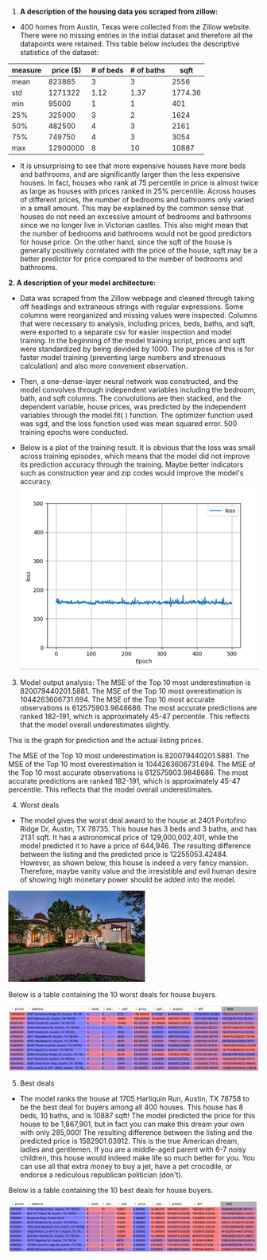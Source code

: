 1. **A description of the housing data you scraped from zillow:**
- 400 homes from Austin, Texas were collected from the Zillow website. There were no missing entries in the initial dataset and therefore all the datapoints were retained. This table below includes the descriptive statistics of the dataset: 

| measure | price ($) | # of beds | # of baths | sqft |
|---------|-------|-----------|------------|------|
| mean    | 823865     | 3  |      3      |    2556  |
| std     |  1271322|    1.12   |     1.37       |    1774.36  |
| min     | 95000 |      1    |    1        |   401   |
| 25%     |  325000|     3 |       2     |  1624    |
| 50%     |482500       |  4     |  3          |  2161    |
| 75%     |749750       |    4   |   3         | 3054     |
| max     |12900000       |  8  |     10       |    10887  |

- It is unsurprising to see that more expensive houses have more beds and bathrooms, and are significantly larger than the less expensive houses. In fact, houses who rank at 75 percentile in price is almost twice as large as houses with prices ranked in 25% percentile. Across houses of different prices, the number of bedrooms and bathrooms only varied in a small amount. This may be explained by the common sense that houses do not need an excessive amount of bedrooms and bathrooms since we no longer live in Victorian castles. This also might mean that the number of bedrooms and bathrooms would not be good predictors for house price. On the other hand, since the sqft of the house is generally positively correlated with the price of the house, sqft may be a better predictor for price compared to the number of bedrooms and bathrooms.


**2. A description of your model architecture:**
- Data was scraped from the Zillow webpage and cleaned through taking off headings and extraneous strings with regular expressions. Some columns were reorganized and missing values were inspected. Columns that were necessary to analysis, including prices, beds, baths, and sqft, were exported to a separate csv for easier inspection and model training. In the beginning of the model training script, prices and sqft were standardized by being devided by 1000. The purpose of this is for faster model training (preventing large numbers and strenuous calculation) and also more convenient observation. 

- Then, a one-dense-layer neural network was constructed, and the model convolves through independent variables including the bedroom, bath, and sqft columns. The convolutions are then stacked, and the dependent variable, house prices, was predicted by the independent variables through the model.fit( ) function. The optimizer function used was sgd, and the loss function used was mean squared error. 500 training epochs were conducted. 

- Below is a plot of the training result. It is obvious that the loss was small across training episodes, which means that the model did not improve its prediction accuracy through the training. Maybe better indicators such as construction year and zip codes would improve the model's accuracy.
![.](training.png)

3. Model output analysis:
The MSE of the Top 10 most underestimation is 820079440201.5881. The MSE of the Top 10 most overestimation is 1044263606731.694. The MSE of the Top 10 most accurate observations is 612575903.9848686. The most accurate predictions are ranked 182-191, which is approximately 45-47 percentile. This reflects that the model overall underestimates slightly. 

This is the graph for prediction and the actual listing prices.

The MSE of the Top 10 most underestimation is 820079440201.5881. The MSE of the Top 10 most overestimation is 1044263606731.694. The MSE of the Top 10 most accurate observations is 612575903.9848686. The most accurate predictions are ranked 182-191, which is approximately 45-47 percentile. This reflects that the model overall underestimates.  

4. Worst deals
- The model gives the worst deal award to the house at 2401 Portofino Ridge Dr, Austin, TX 78735. This house has 3 beds and 3 baths, and has 2131 sqft. It has a astronomical price of 129,000,002,401, while the model predicted it to have a price of 644,946. The resulting difference between the listing and the predicted price is 12255053.42484. However, as shown below, this house is indeed a very fancy mansion. Therefore, maybe vanity value and the irresistible and evil human desire of showing high monetary power should be added into the model. 

![.](download.jpg)

Below is a table containing the 10 worst deals for house buyers. 

![.](worst.png)

5. Best deals
- The model ranks the house at 1705 Harliquin Run, Austin, TX 78758 to be the best deal for buyers among all 400 houses. This house has 8 beds, 10 baths, and is 10887 sqft! The model predicted the price for this house to be 1,867,901, but in fact you can make this dream your own with only 285,000! The resulting difference between the listing and the predicted price is 1582901.03912. This is the true American dream, ladies and gentlemen. If you are a middle-aged parent with 6-7 noisy children, this house would indeed make life so much better for you. You can use all that extra money to buy a jet, have a pet crocodile, or endorse a rediculous republican politician (don't).

Below is a table containing the 10 best deals for house buyers. 

![.](best.png)




